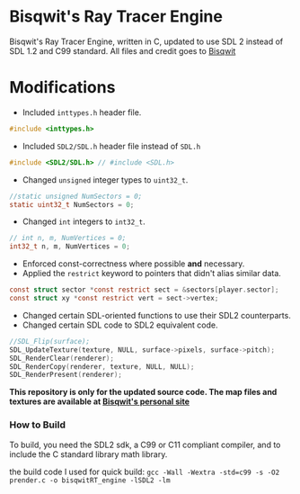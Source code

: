 # Bisqwit's Ray Tracer Engine
Bisqwit's Ray Tracer Engine, written in C, updated to use SDL 2 instead of SDL 1.2 and C99 standard.
All files and credit goes to [Bisqwit](https://www.youtube.com/user/Bisqwit)

# Modifications
* Included `inttypes.h` header file.
```c
#include <inttypes.h>
```
* Included `SDL2/SDL.h` header file instead of `SDL.h`
```c
#include <SDL2/SDL.h> // #include <SDL.h>
```
* Changed `unsigned` integer types to `uint32_t`.
```c
//static unsigned NumSectors = 0;
static uint32_t NumSectors = 0;
```
* Changed `int` integers to `int32_t`.
```c
// int n, m, NumVertices = 0;
int32_t n, m, NumVertices = 0;
```
* Enforced const-correctness where possible **and** necessary.
* Applied the `restrict` keyword to pointers that didn't alias similar data.
```c
const struct sector *const restrict sect = &sectors[player.sector];
const struct xy *const restrict vert = sect->vertex;
```
* Changed certain SDL-oriented functions to use their SDL2 counterparts.
* Changed certain SDL code to SDL2 equivalent code.
```c
//SDL_Flip(surface); 
SDL_UpdateTexture(texture, NULL, surface->pixels, surface->pitch);
SDL_RenderClear(renderer);
SDL_RenderCopy(renderer, texture, NULL, NULL);
SDL_RenderPresent(renderer);
```

**This repository is only for the updated source code. The map files and textures are available at [Bisqwit's personal site](https://bisqwit.iki.fi/jutut/kuvat/programming_examples/portalrendering.html)**

### How to Build
To build, you need the SDL2 sdk, a C99 or C11 compliant compiler, and to include the C standard library math library.

the build code I used for quick build:
`gcc -Wall -Wextra -std=c99 -s -O2 prender.c -o bisqwitRT_engine -lSDL2 -lm`
